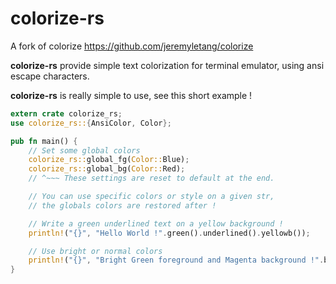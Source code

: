colorize-rs
========
A fork of colorize https://github.com/jeremyletang/colorize

__colorize-rs__ provide simple text colorization for terminal emulator, using ansi escape characters.

__colorize-rs__ is really simple to use, see this short example !

```Rust
extern crate colorize_rs;
use colorize_rs::{AnsiColor, Color};

pub fn main() {
    // Set some global colors
    colorize_rs::global_fg(Color::Blue);
    colorize_rs::global_bg(Color::Red);
    // ^~~~ These settings are reset to default at the end.

    // You can use specific colors or style on a given str,
    // the globals colors are restored after !

    // Write a green underlined text on a yellow background !
    println!("{}", "Hello World !".green().underlined().yellowb());

    // Use bright or normal colors
    println!("{}", "Bright Green foreground and Magenta background !".b_green().magentab());
}
```
